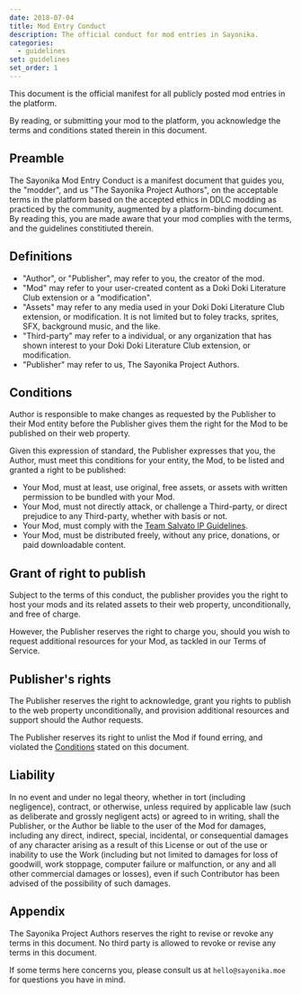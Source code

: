 ```yaml
---
date: 2018-07-04
title: Mod Entry Conduct
description: The official conduct for mod entries in Sayonika.
categories:
  - guidelines
set: guidelines
set_order: 1
---
```


This document is the official manifest for all publicly posted mod entries in the platform.

By reading, or submitting your mod to the platform, you acknowledge the terms and conditions
stated therein in this document.

## Preamble

The Sayonika Mod Entry Conduct is a manifest document that guides you, the "modder", and us "The Sayonika Project Authors", on the acceptable terms in the platform based on the accepted ethics in DDLC modding as practiced by the community, augmented by a platform-binding document. By reading this, you are made aware that your mod complies with the terms, and the guidelines constitiuted therein.

## Definitions

- "Author", or "Publisher", may refer to you, the creator of the mod.
- "Mod" may refer to your user-created content as a Doki Doki Literature Club extension or a "modification".
- "Assets" may refer to any media used in your Doki Doki Literature Club extension, or modification. It is not limited but to foley tracks, sprites, SFX, background music, and the like.
- "Third-party" may refer to a individual, or any organization that has shown interest to your Doki Doki Literature Club extension, or modification.
- "Publisher" may refer to us, The Sayonika Project Authors.

## Conditions

Author is responsible to make changes as requested by the Publisher to their Mod entity before the Publisher gives them the right for the Mod to be published on their web property.

Given this expression of standard, the Publisher expresses that you, the Author, must meet this conditions for your entity, the Mod, to be listed and granted a right to be published:

- Your Mod, must at least, use original, free assets, or assets with written permission to be bundled with your Mod.
- Your Mod, must not directly attack, or challenge a Third-party, or direct prejudice to any Third-party, whether with basis or not.
- Your Mod, must comply with the [Team Salvato IP Guidelines](https://teamsalvato.com/ip-guidelines/).
- Your Mod, must be distributed freely, without any price, donations, or paid downloadable content.

## Grant of right to publish

Subject to the terms of this conduct, the publisher provides you the right to host your mods and its related assets to their web property, unconditionally, and free of charge.

However, the Publisher reserves the right to charge you, should you wish to request additional resources for your Mod, as tackled in our Terms of Service.

## Publisher's rights

The Publisher reserves the right to acknowledge, grant you rights to publish to the web property unconditionally, and provision additional resources and support should the Author requests.

The Publisher reserves its right to unlist the Mod if found erring, and violated the [Conditions](#conditions) stated on this document.

## Liability

In no event and under no legal theory, whether in tort (including negligence), contract, or otherwise, unless required by applicable law (such as deliberate and grossly negligent acts) or agreed to in writing, shall the Publisher, or the Author be liable to the user of the Mod for damages, including any direct, indirect, special, incidental, or consequential damages of any character arising as a result of this License or out of the use or inability to use the Work (including but not limited to damages for loss of goodwill, work stoppage, computer failure or malfunction, or any and all other commercial damages or losses), even if such Contributor has been advised of the possibility of such damages.

## Appendix

The Sayonika Project Authors reserves the right to revise or revoke any terms in this document.
No third party is allowed to revoke or revise any terms in this document. 

If some terms here concerns you, please consult us at `hello@sayonika.moe` for questions you have in mind.
